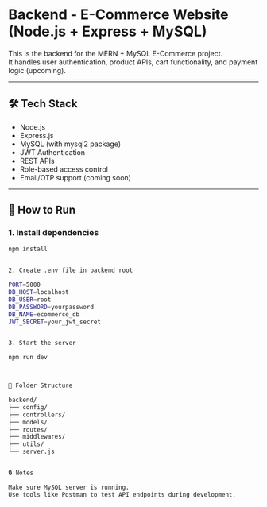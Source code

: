 # Backend - E-Commerce Website (Node.js + Express + MySQL)

This is the backend for the MERN + MySQL E-Commerce project.  
It handles user authentication, product APIs, cart functionality, and payment logic (upcoming).

---

## 🛠️ Tech Stack

- Node.js
- Express.js
- MySQL (with mysql2 package)
- JWT Authentication
- REST APIs
- Role-based access control
- Email/OTP support (coming soon)

---

## 🚀 How to Run

### 1. Install dependencies
```bash
npm install


2. Create .env file in backend root

PORT=5000
DB_HOST=localhost
DB_USER=root
DB_PASSWORD=yourpassword
DB_NAME=ecommerce_db
JWT_SECRET=your_jwt_secret


3. Start the server

npm run dev



📁 Folder Structure

backend/
├── config/
├── controllers/
├── models/
├── routes/
├── middlewares/
├── utils/
└── server.js


🔒 Notes

Make sure MySQL server is running.
Use tools like Postman to test API endpoints during development.


